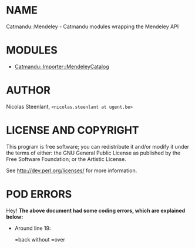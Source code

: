 # NAME

Catmandu::Mendeley - Catmandu modules wrapping the Mendeley API

# MODULES

- [Catmandu::Importer::MendeleyCatalog](https://metacpan.org/pod/Catmandu::Importer::MendeleyCatalog)

# AUTHOR

Nicolas Steenlant, `<nicolas.steenlant at ugent.be>`

# LICENSE AND COPYRIGHT

This program is free software; you can redistribute it and/or modify it
under the terms of either: the GNU General Public License as published
by the Free Software Foundation; or the Artistic License.

See http://dev.perl.org/licenses/ for more information.

# POD ERRORS

Hey! **The above document had some coding errors, which are explained below:**

- Around line 19:

    &#x3d;back without =over
